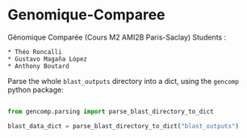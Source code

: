 # Genomique-Comparee

Génomique Comparée (Cours M2 AMI2B Paris-Saclay)
Students :

    * Théo Roncalli
    * Gustavo Magaña López
    * Anthony Boutard

Parse the whole `blast_outputs` directory into a dict, 
using the `gencomp` python package:

```python

from gencomp.parsing import parse_blast_directory_to_dict

blast_data_dict = parse_blast_directory_to_dict("blast_outputs")
```
